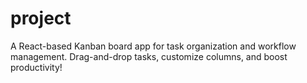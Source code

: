 # project
 A React-based Kanban board app for task organization and workflow management. Drag-and-drop tasks, customize columns, and boost productivity!
